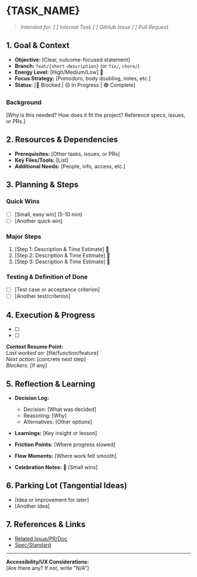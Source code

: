 # {TASK_NAME}

> _Intended for: [ ] Internal Task  [ ] GitHub Issue  [ ] Pull Request_

## 1. Goal & Context
- **Objective:** [Clear, outcome-focused statement]
- **Branch:** `feat/{short-description}` (or `fix/`, `chore/`)
- **Energy Level:** [High/Medium/Low] 🔋
- **Focus Strategy:** [Pomodoro, body doubling, notes, etc.]
- **Status:** [🔴 Blocked | 🟡 In Progress | 🟢 Complete]

### Background
[Why is this needed? How does it fit the project? Reference specs, issues, or PRs.]

## 2. Resources & Dependencies
- **Prerequisites:** [Other tasks, issues, or PRs]
- **Key Files/Tools:** [List]
- **Additional Needs:** [People, info, access, etc.]

## 3. Planning & Steps
### Quick Wins
- [ ] [Small, easy win] (5-10 min)
- [ ] [Another quick win]

### Major Steps
1. [Step 1: Description & Time Estimate] 🎯
2. [Step 2: Description & Time Estimate] 🎯
3. [Step 3: Description & Time Estimate] 🎯

### Testing & Definition of Done
- [ ] [Test case or acceptance criterion]
- [ ] [Another test/criterion]

## 4. Execution & Progress
- [ ] [Step/Task]: [Progress/Notes]
- [ ] [Step/Task]: [Progress/Notes]

**Context Resume Point:**  
_Last worked on:_ [file/function/feature]  
_Next action:_ [concrete next step]  
_Blockers:_ [if any]

## 5. Reflection & Learning
- **Decision Log:**  
  - Decision: [What was decided]  
  - Reasoning: [Why]  
  - Alternatives: [Other options]

- **Learnings:** [Key insight or lesson]
- **Friction Points:** [Where progress slowed]
- **Flow Moments:** [Where work felt smooth]
- **Celebration Notes:** 🎉 [Small wins]

## 6. Parking Lot (Tangential Ideas)
- [Idea or improvement for later]
- [Another idea]

## 7. References & Links
- [Related Issue/PR/Doc](URL)
- [Spec/Standard](URL)

---

**Accessibility/UX Considerations:**  
[Are there any? If not, write "N/A"] 